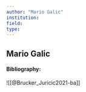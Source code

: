 ```yaml
---
author: "Mario Galic"
institution:
field:
type:
---
```


## Mario Galic
#### Bibliography:

![[@Brucker_Juricic2021-ba]]